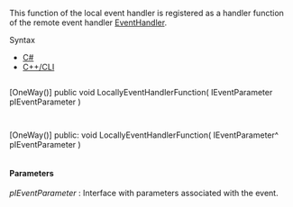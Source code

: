 This function of the local event handler is registered as a handler function of the remote event handler [EventHandler](Eplan.EplApi.AFu~Eplan.EplApi.ApplicationFramework.EventHandler.html).

Syntax

* [C#](#i-syntax-CS)
* [C++/CLI](#i-syntax-CPP2005)

```
```
[OneWay()]
public void LocallyEventHandlerFunction( 
   IEventParameter pIEventParameter
)
```
```

```
```
[OneWay()]
public:
void LocallyEventHandlerFunction( 
   IEventParameter^ pIEventParameter
)
```
```

#### Parameters

*pIEventParameter*
:   Interface with parameters associated with the event.

